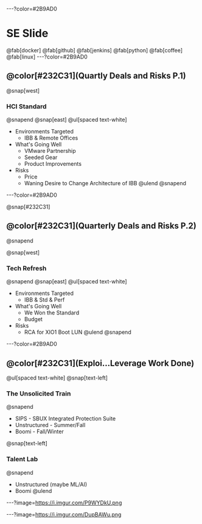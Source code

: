---?color=#2B9AD0
# SE Slide
@fab[docker] @fab[github] @fab[jenkins] @fab[python] @fab[coffee] @fab[linux]
---?color=#2B9AD0

## @color[#232C31](Quartly Deals and Risks P.1)

@snap[west]
### HCI Standard
@snapend
@snap[east]
@ul[spaced text-white]
- Environments Targeted
  - IBB & Remote Offices
- What's Going Well
  - VMware Partnership
  - Seeded Gear
  - Product Improvements
- Risks
  - Price
  - Waning Desire to Change Architecture of IBB
@ulend
@snapend

---?color=#2B9AD0

@snap[#232C31]
## @color[#232C31](Quarterly Deals and Risks P.2)
@snapend

@snap[west]
### Tech Refresh
@snapend
@snap[east]
@ul[spaced text-white]
- Environments Targeted
  - IBB & Std & Perf
- What's Going Well
  - We Won the Standard
  - Budget
- Risks
  - RCA for XIO1 Boot LUN
@ulend
@snapend


---?color=#2B9AD0

## @color[#232C31](Exploi...Leverage Work Done)

@ul[spaced text-white]
@snap[text-left]
### The Unsolicited Train
@snapend
  - SIPS - SBUX Integrated Protection Suite
  - Unstructured - Summer/Fall
  - Boomi - Fall/Winter

@snap[text-left]
### Talent Lab
@snapend
  - Unstructured (maybe ML/AI)
  - Boomi
@ulend

---?image=https://i.imgur.com/P9WYDkU.png


---?image=https://i.imgur.com/DupBAWu.png
